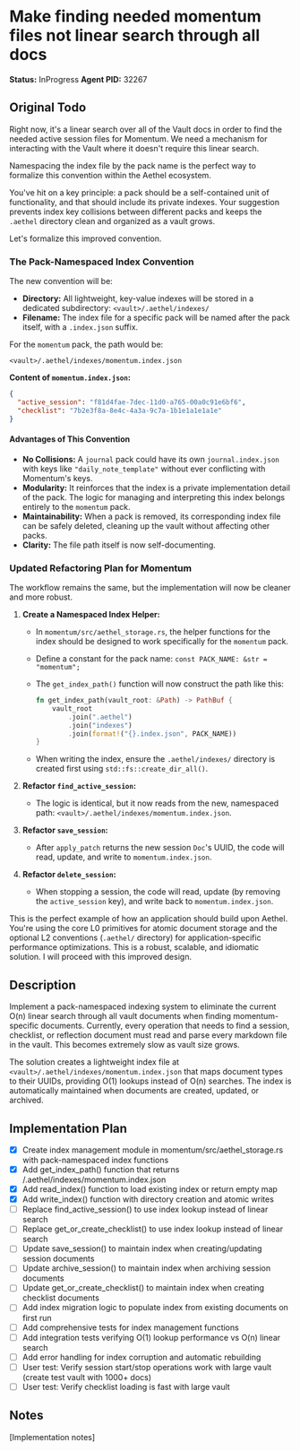 # Make finding needed momentum files not linear search through all docs

**Status:** InProgress
**Agent PID:** 32267

## Original Todo

Right now, it's a linear search over all of the Vault docs in order to find the needed active session files for Momentum. We need a mechanism for interacting with the Vault where it doesn't require this linear search.

Namespacing the index file by the pack name is the perfect way to formalize this convention within the Aethel ecosystem.

You've hit on a key principle: a pack should be a self-contained unit of functionality, and that should include its private indexes. Your suggestion prevents index key collisions between different packs and keeps the `.aethel` directory clean and organized as a vault grows.

Let's formalize this improved convention.

### The Pack-Namespaced Index Convention

The new convention will be:

- **Directory:** All lightweight, key-value indexes will be stored in a dedicated subdirectory: `<vault>/.aethel/indexes/`
- **Filename:** The index file for a specific pack will be named after the pack itself, with a `.index.json` suffix.

For the `momentum` pack, the path would be:

`<vault>/.aethel/indexes/momentum.index.json`

**Content of `momentum.index.json`:**

```json
{
  "active_session": "f81d4fae-7dec-11d0-a765-00a0c91e6bf6",
  "checklist": "7b2e3f8a-8e4c-4a3a-9c7a-1b1e1a1e1a1e"
}
```

#### Advantages of This Convention

- **No Collisions:** A `journal` pack could have its own `journal.index.json` with keys like `"daily_note_template"` without ever conflicting with Momentum's keys.
- **Modularity:** It reinforces that the index is a private implementation detail of the pack. The logic for managing and interpreting this index belongs entirely to the `momentum` pack.
- **Maintainability:** When a pack is removed, its corresponding index file can be safely deleted, cleaning up the vault without affecting other packs.
- **Clarity:** The file path itself is now self-documenting.

### Updated Refactoring Plan for Momentum

The workflow remains the same, but the implementation will now be cleaner and more robust.

1. **Create a Namespaced Index Helper:**
    - In `momentum/src/aethel_storage.rs`, the helper functions for the index should be designed to work specifically for the `momentum` pack.
    - Define a constant for the pack name: `const PACK_NAME: &str = "momentum";`
    - The `get_index_path()` function will now construct the path like this:

      ```rust
      fn get_index_path(vault_root: &Path) -> PathBuf {
          vault_root
              .join(".aethel")
              .join("indexes")
              .join(format!("{}.index.json", PACK_NAME))
      }
      ```

    - When writing the index, ensure the `.aethel/indexes/` directory is created first using `std::fs::create_dir_all()`.

2. **Refactor `find_active_session`:**
    - The logic is identical, but it now reads from the new, namespaced path: `<vault>/.aethel/indexes/momentum.index.json`.

3. **Refactor `save_session`:**
    - After `apply_patch` returns the new session `Doc`'s UUID, the code will read, update, and write to `momentum.index.json`.

4. **Refactor `delete_session`:**
    - When stopping a session, the code will read, update (by removing the `active_session` key), and write back to `momentum.index.json`.

This is the perfect example of how an application should build upon Aethel. You're using the core L0 primitives for atomic document storage and the optional L2 conventions (`.aethel/` directory) for application-specific performance optimizations. This is a robust, scalable, and idiomatic solution. I will proceed with this improved design.

## Description

Implement a pack-namespaced indexing system to eliminate the current O(n) linear search through all vault documents when finding momentum-specific documents. Currently, every operation that needs to find a session, checklist, or reflection document must read and parse every markdown file in the vault. This becomes extremely slow as vault size grows.

The solution creates a lightweight index file at `<vault>/.aethel/indexes/momentum.index.json` that maps document types to their UUIDs, providing O(1) lookups instead of O(n) searches. The index is automatically maintained when documents are created, updated, or archived.

## Implementation Plan

- [x] Create index management module in momentum/src/aethel_storage.rs with pack-namespaced index functions
- [x] Add get_index_path() function that returns <vault>/.aethel/indexes/momentum.index.json
- [x] Add read_index() function to load existing index or return empty map
- [x] Add write_index() function with directory creation and atomic writes
- [ ] Replace find_active_session() to use index lookup instead of linear search
- [ ] Replace get_or_create_checklist() to use index lookup instead of linear search  
- [ ] Update save_session() to maintain index when creating/updating session documents
- [ ] Update archive_session() to maintain index when archiving session documents
- [ ] Update get_or_create_checklist() to maintain index when creating checklist documents
- [ ] Add index migration logic to populate index from existing documents on first run
- [ ] Add comprehensive tests for index management functions
- [ ] Add integration tests verifying O(1) lookup performance vs O(n) linear search
- [ ] Add error handling for index corruption and automatic rebuilding
- [ ] User test: Verify session start/stop operations work with large vault (create test vault with 1000+ docs)
- [ ] User test: Verify checklist loading is fast with large vault

## Notes

[Implementation notes]